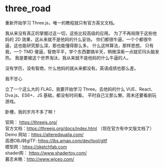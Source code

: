 # three_road

重新开始学习 Three.js，唯一的教程就只有官方英文文档。

我从来没有真正的掌握过这一切，这些比较高级的应用。
为了不再局限于这些他妈的 2D 效果，这从来就不是他妈的什么妥协。
你们都很牛逼，一个个都很牛逼，这也能研究那么深，那也能懂得那么多。
什么这样算法，那样思想。
只有我，一个 TMD 傻逼，智商平平，学个东西要搞半天，稍微深奥一点就尼玛头脑发热。
我是要被这个世界淘汰，我从来就不是他妈的什么牛逼的人。

没有学历，没有智商，什么他妈的就从来都没有。英语成绩也那么差。

我不甘心

立了一个这么大的 FLAG，我要开始学习 Three。去他妈的什么 VUE、React、Dva.js、ES6+、JS 基础，都没有时间看。
平时自己又那么懒，周末还要看剧玩游戏。

卧槽，我的岁月不多了啊！

官网： https://threejs.org/ <br/>
官方文档：https://threejs.org/docs/index.html （现在官方有中文版文档了）<br/>
Demo 网站：https://alteredqualia.com/ <br/>
高德OBJ转glTF: https://lbs.amap.com/dev/tool/gltf <br/>
模型网：https://sketchfab.com <br/>
shader网： https://www.shadertoy.com/ <br/>
暮志未晚：http://www.wjceo.com/ <br/>
